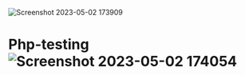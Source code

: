 ![Screenshot 2023-05-02 173909](https://user-images.githubusercontent.com/36147840/235701331-4591a8a9-db61-4e83-9a44-244dd743b01d.png)
# Php-testing![Screenshot 2023-05-02 174054](https://user-images.githubusercontent.com/36147840/235701317-4730b964-bfc0-4b39-a700-948fe22eaf2c.png)

